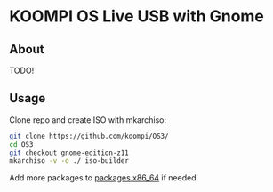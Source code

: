 KOOMPI OS Live USB with Gnome
===========================

About
-----
TODO!

Usage
-----
Clone repo and create ISO with mkarchiso:

```bash
git clone https://github.com/koompi/OS3/
cd OS3
git checkout gnome-edition-z11
mkarchiso -v -o ./ iso-builder
```

Add more packages to [packages.x86_64](packages.x86_64) if needed.
